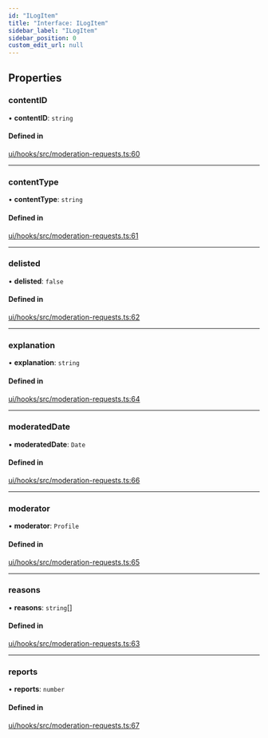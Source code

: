 ```yaml
---
id: "ILogItem"
title: "Interface: ILogItem"
sidebar_label: "ILogItem"
sidebar_position: 0
custom_edit_url: null
---
```


## Properties

### contentID

• **contentID**: `string`

#### Defined in

[ui/hooks/src/moderation-requests.ts:60](https://github.com/AKASHAorg/akasha-framework/blob/d370b59a/ui/hooks/src/moderation-requests.ts#L60)

___

### contentType

• **contentType**: `string`

#### Defined in

[ui/hooks/src/moderation-requests.ts:61](https://github.com/AKASHAorg/akasha-framework/blob/d370b59a/ui/hooks/src/moderation-requests.ts#L61)

___

### delisted

• **delisted**: ``false``

#### Defined in

[ui/hooks/src/moderation-requests.ts:62](https://github.com/AKASHAorg/akasha-framework/blob/d370b59a/ui/hooks/src/moderation-requests.ts#L62)

___

### explanation

• **explanation**: `string`

#### Defined in

[ui/hooks/src/moderation-requests.ts:64](https://github.com/AKASHAorg/akasha-framework/blob/d370b59a/ui/hooks/src/moderation-requests.ts#L64)

___

### moderatedDate

• **moderatedDate**: `Date`

#### Defined in

[ui/hooks/src/moderation-requests.ts:66](https://github.com/AKASHAorg/akasha-framework/blob/d370b59a/ui/hooks/src/moderation-requests.ts#L66)

___

### moderator

• **moderator**: `Profile`

#### Defined in

[ui/hooks/src/moderation-requests.ts:65](https://github.com/AKASHAorg/akasha-framework/blob/d370b59a/ui/hooks/src/moderation-requests.ts#L65)

___

### reasons

• **reasons**: `string`[]

#### Defined in

[ui/hooks/src/moderation-requests.ts:63](https://github.com/AKASHAorg/akasha-framework/blob/d370b59a/ui/hooks/src/moderation-requests.ts#L63)

___

### reports

• **reports**: `number`

#### Defined in

[ui/hooks/src/moderation-requests.ts:67](https://github.com/AKASHAorg/akasha-framework/blob/d370b59a/ui/hooks/src/moderation-requests.ts#L67)
